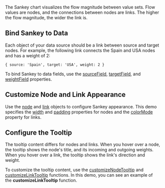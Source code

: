 The Sankey chart visualizes the flow magnitude between value sets. Flow values are nodes, and the connections between nodes are links. The higher the flow magnitude, the wider the link is.

## Bind Sankey to Data

Each object of your data source should be a link between source and target nodes. For example, the following link connects the Spain and USA nodes and has a weight of 2:

    { source: 'Spain', target: 'USA', weight: 2 }

To bind Sankey to data fields, use the [sourceField](/Documentation/ApiReference/UI_Components/dxSankey/Configuration/#sourceField), [targetField](/Documentation/ApiReference/UI_Components/dxSankey/Configuration/#targetField), and [weightField](/Documentation/ApiReference/UI_Components/dxSankey/Configuration/#weightField) properties.

## Customize Node and Link Appearance

Use the [node](/Documentation/ApiReference/UI_Components/dxSankey/Configuration/node/) and [link](/Documentation/ApiReference/UI_Components/dxSankey/Configuration/link/) objects to configure Sankey appearance. This demo specifies the [width](/Documentation/ApiReference/UI_Components/dxSankey/Configuration/node/#width) and [padding](/Documentation/ApiReference/UI_Components/dxSankey/Configuration/node/#padding) properties for nodes and the [colorMode](/Documentation/ApiReference/UI_Components/dxSankey/Configuration/link/#colorMode) property for links.

## Configure the Tooltip

The tooltip content differs for nodes and links. When you hover over a node, the tooltip shows the node's title, and its incoming and outgoing weights. When you hover over a link, the tooltip shows the link's direction and weight. 

To customize the tooltip content, use the [customizeNodeTooltip](/Documentation/ApiReference/UI_Components/dxSankey/Configuration/tooltip/#customizeNodeTooltip) and [customizeLinkTooltip](/Documentation/ApiReference/UI_Components/dxSankey/Configuration/tooltip/#customizeLinkTooltip) functions. In this demo, you can see an example of the **customizeLinkTooltip** function.